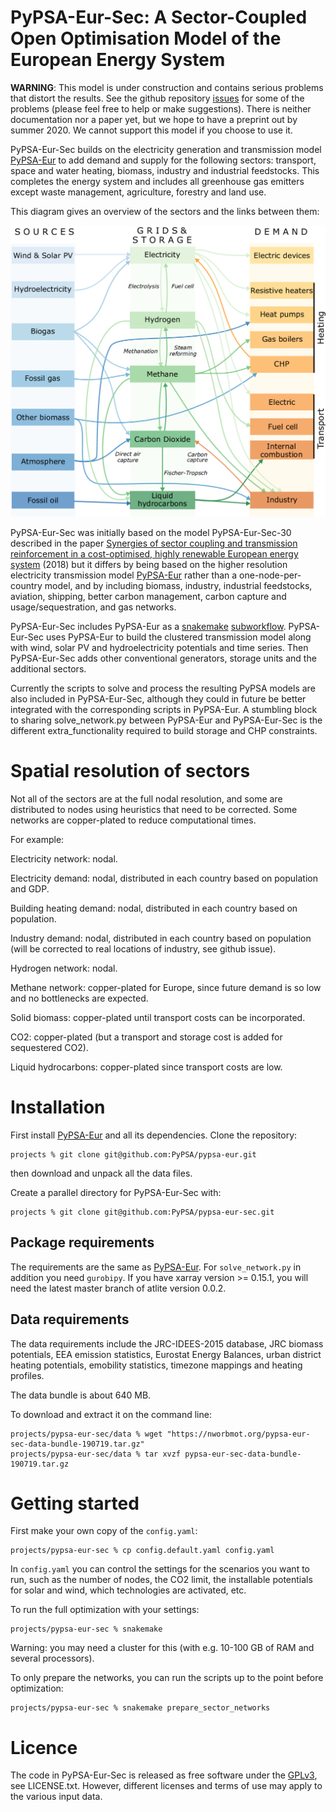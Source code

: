 # PyPSA-Eur-Sec: A Sector-Coupled Open Optimisation Model of the European Energy System



**WARNING**: This model is under construction and contains serious
problems that distort the results. See the github repository
[issues](https://github.com/PyPSA/pypsa-eur-sec/issues) for some of
the problems (please feel free to help or make suggestions). There is
neither documentation nor a paper yet, but we hope to have a preprint
out by summer 2020. We cannot support this model if you choose to use
it.


PyPSA-Eur-Sec builds on the electricity generation and transmission
model [PyPSA-Eur](https://github.com/PyPSA/pypsa-eur) to add demand
and supply for the following sectors: transport, space and water
heating, biomass, industry and industrial feedstocks. This completes
the energy system and includes all greenhouse gas emitters except
waste management, agriculture, forestry and land use.

This diagram gives an overview of the sectors and the links between
them:

![sector diagram](graphics/multisector_figure.png)


PyPSA-Eur-Sec was initially based on the model PyPSA-Eur-Sec-30 described
in the paper [Synergies of sector coupling and transmission
reinforcement in a cost-optimised, highly renewable European energy
system](https://arxiv.org/abs/1801.05290) (2018) but it differs by
being based on the higher resolution electricity transmission model
[PyPSA-Eur](https://github.com/PyPSA/pypsa-eur) rather than a
one-node-per-country model, and by including biomass, industry,
industrial feedstocks, aviation, shipping, better carbon management,
carbon capture and usage/sequestration, and gas networks.


PyPSA-Eur-Sec includes PyPSA-Eur as a
[snakemake](https://snakemake.readthedocs.io/en/stable/index.html)
[subworkflow](https://snakemake.readthedocs.io/en/stable/snakefiles/modularization.html#snakefiles-sub-workflows). PyPSA-Eur-Sec
uses PyPSA-Eur to build the clustered transmission model along with
wind, solar PV and hydroelectricity potentials and time series. Then
PyPSA-Eur-Sec adds other conventional generators, storage units and
the additional sectors.

Currently the scripts to solve and process the resulting PyPSA models
are also included in PyPSA-Eur-Sec, although they could in future be
better integrated with the corresponding scripts in PyPSA-Eur. A
stumbling block to sharing solve_network.py between PyPSA-Eur and
PyPSA-Eur-Sec is the different extra_functionality required to build
storage and CHP constraints.

# Spatial resolution of sectors

Not all of the sectors are at the full nodal resolution, and some are
distributed to nodes using heuristics that need to be corrected. Some
networks are copper-plated to reduce computational times.

For example:

Electricity network: nodal.

Electricity demand: nodal, distributed in each country based on
population and GDP.

Building heating demand: nodal, distributed in each country based on
population.

Industry demand: nodal, distributed in each country based on
population (will be corrected to real locations of industry, see
github issue).

Hydrogen network: nodal.

Methane network: copper-plated for Europe, since future demand is so
low and no bottlenecks are expected.

Solid biomass: copper-plated until transport costs can be
incorporated.

CO2: copper-plated (but a transport and storage cost is added for
sequestered CO2).

Liquid hydrocarbons: copper-plated since transport costs are low.


# Installation

First install [PyPSA-Eur](https://github.com/PyPSA/pypsa-eur) and all
its dependencies. Clone the repository:
```shell
projects % git clone git@github.com:PyPSA/pypsa-eur.git
```
then download and unpack all the data files.

Create a parallel directory for PyPSA-Eur-Sec with:
```shell
projects % git clone git@github.com:PyPSA/pypsa-eur-sec.git
```

## Package requirements

The requirements are the same as
[PyPSA-Eur](https://github.com/PyPSA/pypsa-eur). For
`solve_network.py` in addition you need `gurobipy`.  If you have
xarray version >= 0.15.1, you will need the latest master branch of
atlite version 0.0.2.


## Data requirements

The data requirements include the JRC-IDEES-2015 database, JRC biomass
potentials, EEA emission statistics, Eurostat Energy Balances, urban
district heating potentials, emobility statistics, timezone mappings
and heating profiles.

The data bundle is about 640 MB.

To download and extract it on the command line:
```shell
projects/pypsa-eur-sec/data % wget "https://nworbmot.org/pypsa-eur-sec-data-bundle-190719.tar.gz"
projects/pypsa-eur-sec/data % tar xvzf pypsa-eur-sec-data-bundle-190719.tar.gz
```


# Getting started

First make your own copy of the `config.yaml`:
```shell
projects/pypsa-eur-sec % cp config.default.yaml config.yaml
```

In `config.yaml` you can control the settings for the scenarios you
want to run, such as the number of nodes, the CO2 limit, the
installable potentials for solar and wind, which technologies are
activated, etc.

To run the full optimization with your settings:
```shell
projects/pypsa-eur-sec % snakemake
```

Warning: you may need a cluster for this (with e.g. 10-100 GB of RAM
and several processors).

To only prepare the networks, you can run the scripts up to the point before optimization:
```shell
projects/pypsa-eur-sec % snakemake prepare_sector_networks
```


# Licence

The code in PyPSA-Eur-Sec is released as free software under the
[GPLv3](http://www.gnu.org/licenses/gpl-3.0.en.html), see LICENSE.txt.
However, different licenses and terms of use may apply to the various
input data.
